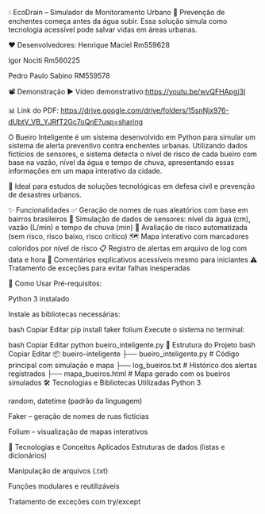 💧 EcoDrain – Simulador de Monitoramento Urbano
🧠 Prevenção de enchentes começa antes da água subir. Essa solução simula como tecnologia acessível pode salvar vidas em áreas urbanas.

❤️ Desenvolvedores:
Henrique Maciel Rm559628


Igor Nociti Rm560225


Pedro Paulo Sabino RM559578

📽️ Demonstração
▶️ Vídeo demonstrativo:https://youtu.be/wvQFHApgj3I



📊 Link do PDF: https://drive.google.com/drive/folders/15snNjx976-dUbtV_VB_YJRfT2Gc7oQnE?usp=sharing

O Bueiro Inteligente é um sistema desenvolvido em Python para simular um sistema de alerta preventivo contra enchentes urbanas.
Utilizando dados fictícios de sensores, o sistema detecta o nível de risco de cada bueiro com base na vazão, nível da água e tempo de chuva, apresentando essas informações em um mapa interativo da cidade.

🌆 Ideal para estudos de soluções tecnológicas em defesa civil e prevenção de desastres urbanos.

✨ Funcionalidades
✅ Geração de nomes de ruas aleatórios com base em bairros brasileiros
📏 Simulação de dados de sensores: nível da água (cm), vazão (L/min) e tempo de chuva (min)
🚦 Avaliação de risco automatizada (sem risco, risco baixo, risco crítico)
🗺️ Mapa interativo com marcadores coloridos por nível de risco
📋 Registro de alertas em arquivo de log com data e hora
💬 Comentários explicativos acessíveis mesmo para iniciantes
⚠️ Tratamento de exceções para evitar falhas inesperadas

🚀 Como Usar
Pré-requisitos:

Python 3 instalado

Instale as bibliotecas necessárias:

bash
Copiar
Editar
pip install faker folium
Execute o sistema no terminal:

bash
Copiar
Editar
python bueiro_inteligente.py
📁 Estrutura do Projeto
bash
Copiar
Editar
📦 bueiro-inteligente
├── bueiro_inteligente.py        # Código principal com simulação e mapa
├── log_bueiros.txt              # Histórico dos alertas registrados
├── mapa_bueiros.html            # Mapa gerado com os bueiros simulados
🛠️ Tecnologias e Bibliotecas Utilizadas
Python 3

random, datetime (padrão da linguagem)

Faker – geração de nomes de ruas fictícias

Folium – visualização de mapas interativos

🧠 Tecnologias e Conceitos Aplicados
Estruturas de dados (listas e dicionários)

Manipulação de arquivos (.txt)

Funções modulares e reutilizáveis

Tratamento de exceções com try/except
